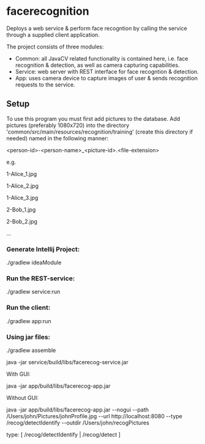 # facerecognition
Deploys a web service & perform face recogntion by calling the service through a supplied client application.


The project consists of three modules:
* Common: all JavaCV related functionality is contained here, i.e. face recognition & detection, as well as camera capturing capabilities.
* Service: web server with REST interface for face recogntion & detection.
* App: uses camera device to capture images of user & sends recognition requests to the service.


## Setup


To use this program you must first add pictures to the database. Add pictures (preferably 1080x720) into the directory 'common/src/main/resources/recognition/training' (create this directory if needed) named in the following manner:

\<person-id>-\<person-name>_\<picture-id>.\<file-extension>

e.g.

1-Alice_1.jpg

1-Alice_2.jpg

1-Alice_3.jpg

2-Bob_1.jpg

2-Bob_2.jpg

...

### Generate Intellij Project:
./gradlew ideaModule


### Run the REST-service:
./gradlew service:run

###  Run the client:
./gradlew app:run


### Using jar files:
./gradlew assemble

java -jar service/build/libs/facerecog-service.jar

With GUI:

java -jar app/build/libs/facerecog-app.jar

Without GUI:

java -jar app/build/libs/facerecog-app.jar --nogui --path /Users/john/Pictures/johnProfile.jpg --url http://localhost:8080 --type /recog/detectIdentify --outdir /Users/john/recogPictures

type: [ /recog/detectIdentify | /recog/detect ]

